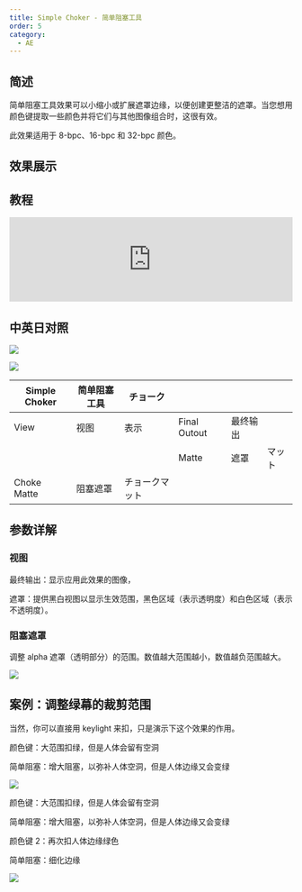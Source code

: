 ```yaml
---
title: Simple Choker - 简单阻塞工具
order: 5
category:
  - AE
---
```


## 简述

简单阻塞工具效果可以小缩小或扩展遮罩边缘，以便创建更整洁的遮罩。当您想用颜色键提取一些颜色并将它们与其他图像组合时，这很有效。

此效果适用于 8-bpc、16-bpc 和 32-bpc 颜色。

## 效果展示

## 教程

<iframe src="https://player.bilibili.com/player.html?bvid=BV1e34y1X7Vj&page=23&high_quality=1" width="100%" allowfullscreen="allowfullscreen" frameborder="0"></iframe>

## 中英日对照

![](https://cdn.yuelili.com/20211225215635.png)

![](https://cdn.yuelili.com/20211225215640.png)

| Simple Choker | 简单阻塞工具 | チョーク       |              |          |        |
| ------------- | ------------ | -------------- | ------------ | -------- | ------ |
| View          | 视图         | 表示           | Final Outout | 最终输出 |        |
|               |              |                | Matte        | 遮罩     | マット |
| Choke Matte   | 阻塞遮罩     | チョークマット |              |          |        |

## 参数详解

### 视图

最终输出：显示应用此效果的图像，

遮罩：提供黑白视图以显示生效范围，黑色区域（表示透明度）和白色区域（表示不透明度）。

### 阻塞遮罩

调整 alpha 遮罩（透明部分）的范围。数值越大范围越小，数值越负范围越大。

![](https://cdn.yuelili.com/20211225215853.png)

## 案例：调整绿幕的裁剪范围

当然，你可以直接用 keylight 来扣，只是演示下这个效果的作用。

颜色键：大范围扣绿，但是人体会留有空洞

简单阻塞：增大阻塞，以弥补人体空洞，但是人体边缘又会变绿

![](https://cdn.yuelili.com/20211225215903.png)

颜色键：大范围扣绿，但是人体会留有空洞

简单阻塞：增大阻塞，以弥补人体空洞，但是人体边缘又会变绿

颜色键 2：再次扣人体边缘绿色

简单阻塞：细化边缘

![](https://cdn.yuelili.com/20211225220425.png)

